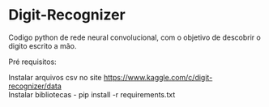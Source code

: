 # Digit-Recognizer
Codigo python de rede neural convolucional, com o objetivo de descobrir o digito escrito a mão.

Pré requisitos:

Instalar arquivos csv no site https://www.kaggle.com/c/digit-recognizer/data <br>
Instalar bibliotecas - pip install -r requirements.txt
